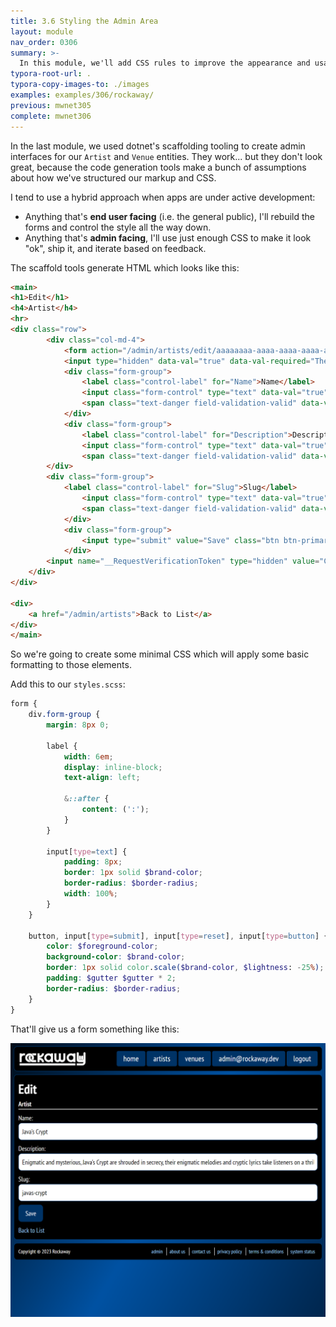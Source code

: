```yaml
---
title: 3.6 Styling the Admin Area
layout: module
nav_order: 0306
summary: >-
  In this module, we'll add CSS rules to improve the appearance and usability of our admin pages.
typora-root-url: .
typora-copy-images-to: ./images
examples: examples/306/rockaway/
previous: mwnet305
complete: mwnet306
---
```


In the last module, we used dotnet's scaffolding tooling to create admin interfaces for our `Artist` and `Venue` entities. They work... but they don't look great, because the code generation tools make a bunch of assumptions about how we've structured our markup and CSS.

I tend to use a hybrid approach when apps are under active development:

*  Anything that's **end user facing** (i.e. the general public), I'll rebuild the forms and control the style all the way down.
* Anything that's **admin facing**, I'll use just enough CSS to make it look "ok", ship it, and iterate based on feedback.

The scaffold tools generate HTML which looks like this:

```html
<main>
<h1>Edit</h1>
<h4>Artist</h4>
<hr>
<div class="row">
        <div class="col-md-4">
			<form action="/admin/artists/edit/aaaaaaaa-aaaa-aaaa-aaaa-aaaaaaaaaa10" method="post">
			<input type="hidden" data-val="true" data-val-required="The Id field is required." id="Id" name="Id" value="aaaaaaaa-aaaa-aaaa-aaaa-aaaaaaaaaa10">
			<div class="form-group">
				<label class="control-label" for="Name">Name</label>
				<input class="form-control" type="text" data-val="true" data-val-maxlength="The field Name must be a string or array type with a maximum length of '100'." data-val-maxlength-max="100" data-val-required="The Name field is required." id="Name" maxlength="100" name="Name" value="Java’s Crypt">
				<span class="text-danger field-validation-valid" data-valmsg-for="Name" data-valmsg-replace="true"></span>
			</div>
			<div class="form-group">
				<label class="control-label" for="Description">Description</label>
				<input class="form-control" type="text" data-val="true" data-val-maxlength="The field Description must be a string or array type with a maximum length of '500'." data-val-maxlength-max="500" data-val-required="The Description field is required." id="Description" maxlength="500" name="Description" value="Enigmatic and mysterious, Java’s Crypt are shrouded in secrecy, their enigmatic melodies and cryptic lyrics take listeners on a thrilling journey through the unknown realms of music.">
				<span class="text-danger field-validation-valid" data-valmsg-for="Description" data-valmsg-replace="true"></span>
		</div>
		<div class="form-group">
			<label class="control-label" for="Slug">Slug</label>
				<input class="form-control" type="text" data-val="true" data-val-maxlength="The field Slug must be a string or array type with a maximum length of '100'." data-val-maxlength-max="100" data-val-regex="Slug must be 2-100 characters and can only contain letters a-z, digits 0-9, and hyphens. It cannot start or end with a hyphen." data-val-regex-pattern="^[a-z0-9][a-z0-9-]{0,98}[a-z0-9]$" data-val-required="The Slug field is required." id="Slug" maxlength="100" name="Slug" value="javas-crypt">
                <span class="text-danger field-validation-valid" data-valmsg-for="Slug" data-valmsg-replace="true"></span>
            </div>
            <div class="form-group">
                <input type="submit" value="Save" class="btn btn-primary">
            </div>
        <input name="__RequestVerificationToken" type="hidden" value="CfDJ8KVJg2OGit9NspM46kenzoCsaCkO5awrz90QOa1OeJepgb7VUA7_u7qGcSC_hdbd4LU5YoGmH98chM4_Y-1bgBbIlWWXeaW7fxuh7fT6DgMLz6HZ5Bj72qU6TnUFVAjffyKbBHQ1BCgvD7H3DDrwjbEV6ckYy_GfmNLSn4L7F_lklZFVlMPuKysEvjDx0khKYQ"></form>
    </div>
</div>

<div>
    <a href="/admin/artists">Back to List</a>
</div>
</main>
```

So we're going to create some minimal CSS which will apply some basic formatting to those elements.

Add this to our `styles.scss`:

```scss
form {
    div.form-group {
        margin: 8px 0;

        label {
            width: 6em;
            display: inline-block;
            text-align: left;

            &::after {
                content: (':');
            }
        }

        input[type=text] {
            padding: 8px;
            border: 1px solid $brand-color;
            border-radius: $border-radius;
            width: 100%;
        }
    }

    button, input[type=submit], input[type=reset], input[type=button] {
        color: $foreground-color;
        background-color: $brand-color;
        border: 1px solid color.scale($brand-color, $lightness: -25%);
        padding: $gutter $gutter * 2;
        border-radius: $border-radius;
    }
}
```

That'll give us a form something like this:

![image-20230827125430122](/images/image-20230827125430122.png)
